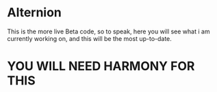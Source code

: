 # Alternion
This is the more live Beta code, so to speak, here you will see what i am currently working on, and this will be the most up-to-date.

# YOU WILL NEED HARMONY FOR THIS

